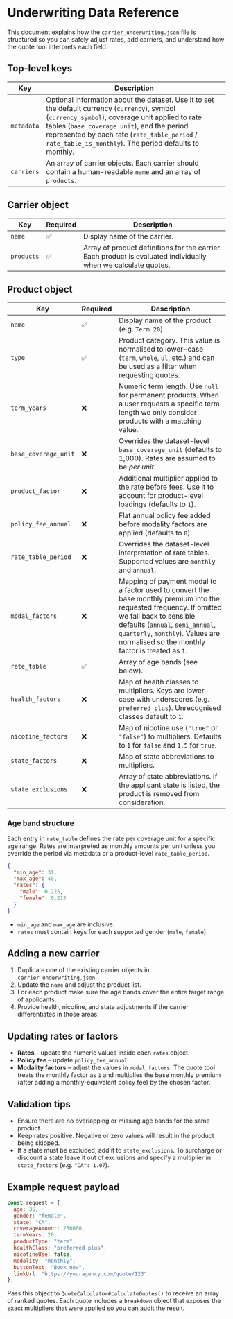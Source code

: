 # Underwriting Data Reference

This document explains how the `carrier_underwriting.json` file is structured so you can safely adjust rates, add carriers, and understand how the quote tool interprets each field.

## Top-level keys

| Key | Description |
| --- | ----------- |
| `metadata` | Optional information about the dataset. Use it to set the default currency (`currency`), symbol (`currency_symbol`), coverage unit applied to rate tables (`base_coverage_unit`), and the period represented by each rate (`rate_table_period` / `rate_table_is_monthly`). The period defaults to monthly. |
| `carriers` | An array of carrier objects. Each carrier should contain a human-readable `name` and an array of `products`. |

## Carrier object

| Key | Required | Description |
| --- | -------- | ----------- |
| `name` | ✅ | Display name of the carrier. |
| `products` | ✅ | Array of product definitions for the carrier. Each product is evaluated individually when we calculate quotes. |

## Product object

| Key | Required | Description |
| --- | -------- | ----------- |
| `name` | ✅ | Display name of the product (e.g. `Term 20`). |
| `type` | ✅ | Product category. This value is normalised to lower-case (`term`, `whole`, `ul`, etc.) and can be used as a filter when requesting quotes. |
| `term_years` | ❌ | Numeric term length. Use `null` for permanent products. When a user requests a specific term length we only consider products with a matching value. |
| `base_coverage_unit` | ❌ | Overrides the dataset-level `base_coverage_unit` (defaults to 1,000). Rates are assumed to be *per unit*. |
| `product_factor` | ❌ | Additional multiplier applied to the rate before fees. Use it to account for product-level loadings (defaults to `1`). |
| `policy_fee_annual` | ❌ | Flat annual policy fee added before modality factors are applied (defaults to `0`). |
| `rate_table_period` | ❌ | Overrides the dataset-level interpretation of rate tables. Supported values are `monthly` and `annual`. |
| `modal_factors` | ❌ | Mapping of payment modal to a factor used to convert the base monthly premium into the requested frequency. If omitted we fall back to sensible defaults (`annual`, `semi_annual`, `quarterly`, `monthly`). Values are normalised so the monthly factor is treated as `1`. |
| `rate_table` | ✅ | Array of age bands (see below). |
| `health_factors` | ❌ | Map of health classes to multipliers. Keys are lower-case with underscores (e.g. `preferred_plus`). Unrecognised classes default to `1`. |
| `nicotine_factors` | ❌ | Map of nicotine use (`"true"` or `"false"`) to multipliers. Defaults to `1` for `false` and `1.5` for `true`. |
| `state_factors` | ❌ | Map of state abbreviations to multipliers. |
| `state_exclusions` | ❌ | Array of state abbreviations. If the applicant state is listed, the product is removed from consideration. |

### Age band structure

Each entry in `rate_table` defines the rate per coverage unit for a specific age range. Rates are interpreted as monthly amounts per unit unless you override the period via metadata or a product-level `rate_table_period`.

```json
{
  "min_age": 31,
  "max_age": 40,
  "rates": {
    "male": 0.225,
    "female": 0.215
  }
}
```

* `min_age` and `max_age` are inclusive.
* `rates` must contain keys for each supported gender (`male`, `female`).

## Adding a new carrier

1. Duplicate one of the existing carrier objects in `carrier_underwriting.json`.
2. Update the `name` and adjust the product list.
3. For each product make sure the age bands cover the entire target range of applicants.
4. Provide health, nicotine, and state adjustments if the carrier differentiates in those areas.

## Updating rates or factors

* **Rates** – update the numeric values inside each `rates` object.
* **Policy fee** – update `policy_fee_annual`.
* **Modality factors** – adjust the values in `modal_factors`. The quote tool treats the monthly factor as `1` and multiplies the base monthly premium (after adding a monthly-equivalent policy fee) by the chosen factor.

## Validation tips

* Ensure there are no overlapping or missing age bands for the same product.
* Keep rates positive. Negative or zero values will result in the product being skipped.
* If a state must be excluded, add it to `state_exclusions`. To surcharge or discount a state leave it out of exclusions and specify a multiplier in `state_factors` (e.g. `"CA": 1.07`).

## Example request payload

```js
const request = {
  age: 35,
  gender: "female",
  state: "CA",
  coverageAmount: 250000,
  termYears: 20,
  productType: "term",
  healthClass: "preferred plus",
  nicotineUse: false,
  modality: "monthly",
  buttonText: "Book now",
  linkUrl: "https://youragency.com/quote/123"
};
```

Pass this object to `QuoteCalculator#calculateQuotes()` to receive an array of ranked quotes. Each quote includes a `breakdown` object that exposes the exact multipliers that were applied so you can audit the result.

